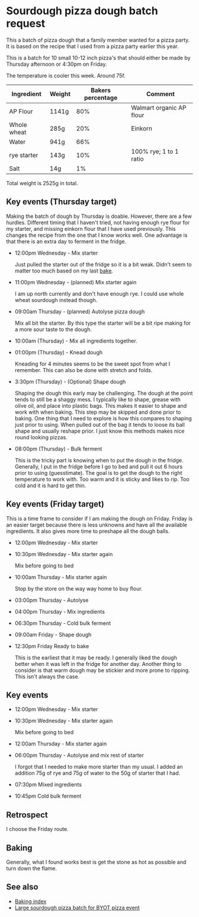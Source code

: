 # Sourdough pizza dough batch request

This a batch of pizza dough that a family member wanted for a pizza party. It is based on the recipe that I used from a pizza party earlier this year.

This is a batch for 10 small 10-12 inch pizza's that should either be made by Thursday afternoon or 4:30pm on Friday.

The temperature is cooler this week. Around 75f.

| Ingredient  | Weight | Bakers percentage | Comment                  |
| ----------- | ------ | ----------------- | ------------------------ |
| AP Flour    | 1141g  | 80%               | Walmart organic AP flour |
| Whole wheat | 285g   | 20%               | Einkorn                  |
| Water       | 941g   | 66%               |                          |
| rye starter | 143g   | 10%               | 100% rye; 1 to 1 ratio   |
| Salt        | 14g    | 1%                |                          |

Total weight is 2525g in total.

## Key events (Thursday target)

Making the batch of dough by Thursday is doable. However, there are a few hurdles. Different timing that I haven't tried, not having enough rye flour for my starter, and missing einkorn flour that I have used previously. This changes the recipe from the one that I know works well. One advantage is that there is an extra day to ferment in the fridge.

- 12:00pm Wednesday - Mix starter

  Just pulled the starter out of the fridge so it is a bit weak. Didn't seem to matter too much based on my last [bake](../293).

- 11:00pm Wednesday - (planned) Mix starter again

  I am up north currently and don't have enough rye. I could use whole wheat sourdough instead though.

- 09:00am Thursday - (planned) Autolyse pizza dough

  Mix all bit the starter. By this type the starter will be a bit ripe making for a more sour taste to the dough.

- 10:00am (Thursday) - Mix all ingredients together.

- 01:00pm (Thursday) - Knead dough

  Kneading for 4 minutes seems to be the sweet spot from what I remember. This can also be done with stretch and folds.

- 3:30pm (Thursday) - (Optional) Shape dough

  Shaping the dough this early may be challenging. The dough at the point tends to still be a shaggy mess. I typically like to shape, grease with olive oil, and place into plastic bags. This makes it easier to shape and work with when baking. This step may be skipped and done prior to baking. One thing that I need to explore is how this compares to shaping just prior to using. When pulled out of the bag it tends to loose its ball shape and usually reshape prior. I just know this methods makes nice round looking pizzas.

- 08:00pm (Thursday) - Bulk ferment

  This is the tricky part is knowing when to put the dough in the fridge. Generally, I put in the fridge before I go to bed and pull it out 6 hours prior to using (guesstimate). The goal is to get the dough to the right temperature to work with. Too warm and it is sticky and likes to rip. Too cold and it is hard to get thin.

## Key events (Friday target)

This is a time frame to consider if I am making the dough on Friday. Friday is an easier target because there is less unknowns and have all the available ingredients. It also gives more time to preshape all the dough balls.

- 12:00pm Wednesday - Mix starter
- 10:30pm Wednesday - Mix starter again

  Mix before going to bed

- 10:00am Thursday - Mix starter again

  Stop by the store on the way way home to buy flour.

- 03:00pm Thursday - Autolyse
- 04:00pm Thursday - Mix ingredients
- 06:30pm Thursday - Cold bulk ferment
- 09:00am Friday - Shape dough
- 12:30pm Friday Ready to bake

  This is the earliest that it may be ready. I generally liked the dough better when it was left in the fridge for another day. Another thing to consider is that warm dough may be stickier and more prone to ripping. This isn't always the case.

## Key events

- 12:00pm Wednesday - Mix starter
- 10:30pm Wednesday - Mix starter again

  Mix before going to bed

- 12:00am Thursday - Mix starter again

- 06:00pm Thursday - Autolyse and mix rest of starter

  I forgot that I needed to make more starter than my usual. I added an addition 75g of rye and 75g of water to the 50g of starter that I had.

- 07:30pm Mixed ingredients

- 10:45pm Cold bulk ferment

## Retrospect

I choose the Friday route.

## Baking

Generally, what I found works best is get the stone as hot as possible and turn down the flame.

## See also

- [Baking index](../292)
- [Large sourdough pizza batch for BYOT pizza event](../302)